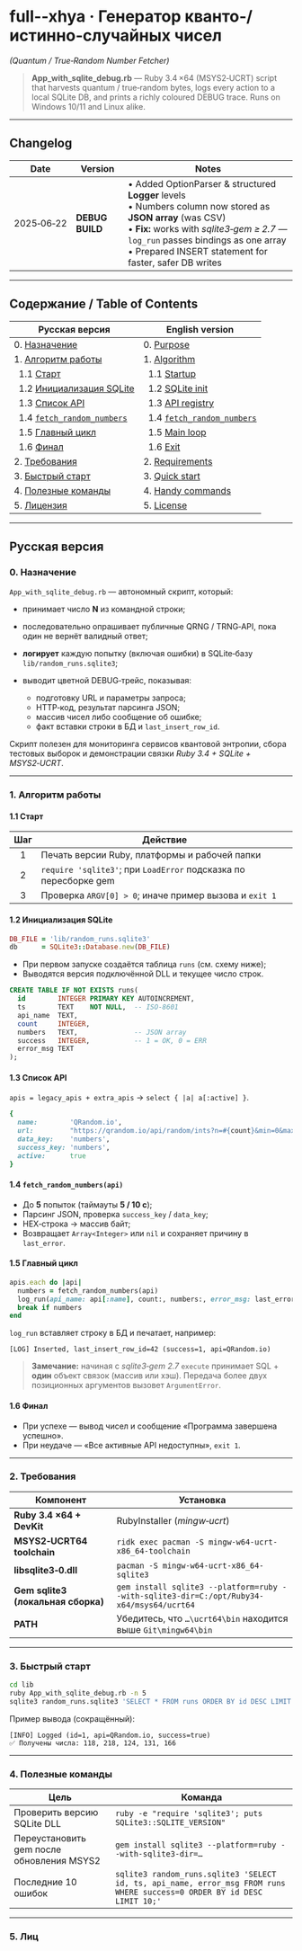 # full--xhya · Генератор кванто‑/истинно‑случайных чисел

*(Quantum / True‑Random Number Fetcher)*

> **App\_with\_sqlite\_debug.rb** — Ruby 3.4 ×64 (MSYS2‑UCRT) script that harvests quantum / true‑random bytes, logs every action to a local SQLite DB, and prints a richly coloured DEBUG trace. Runs on Windows 10/11 and Linux alike.

---

## Changelog

| Date       | Version         | Notes                                                                                                                                                                                                                                                           |
| ---------- | --------------- | --------------------------------------------------------------------------------------------------------------------------------------------------------------------------------------------------------------------------------------------------------------- |
| 2025‑06‑22 | **DEBUG BUILD** | • Added OptionParser & structured **Logger** levels<br>• Numbers column now stored as **JSON array** (was CSV)<br>• **Fix:** works with *sqlite3‑gem ≥ 2.7* — `log_run` passes bindings as one array<br>• Prepared INSERT statement for faster, safer DB writes |

---

## Содержание / Table of Contents

| Русская версия                                           | English version                                          |
| -------------------------------------------------------- | -------------------------------------------------------- |
| 0. [Назначение](#0-назначение)                           | 0. [Purpose](#0-purpose)                                 |
| 1. [Алгоритм работы](#1-алгоритм-работы)                 | 1. [Algorithm](#1-algorithm)                             |
|   1.1 [Старт](#11-старт)                                 |   1.1 [Startup](#11-startup)                             |
|   1.2 [Инициализация SQLite](#12-инициализация-sqlite)   |   1.2 [SQLite init](#12-sqlite-init)                     |
|   1.3 [Список API](#13-список-api)                       |   1.3 [API registry](#13-api-registry)                   |
|   1.4 [`fetch_random_numbers`](#14-fetch_random_numbers) |   1.4 [`fetch_random_numbers`](#14-fetch_random_numbers) |
|   1.5 [Главный цикл](#15-главный-цикл)                   |   1.5 [Main loop](#15-main-loop)                         |
|   1.6 [Финал](#16-финал)                                 |   1.6 [Exit](#16-exit)                                   |
| 2. [Требования](#2-требования)                           | 2. [Requirements](#2-requirements)                       |
| 3. [Быстрый старт](#3-быстрый-старт)                     | 3. [Quick start](#3-quick-start)                         |
| 4. [Полезные команды](#4-полезные-команды)               | 4. [Handy commands](#4-handy-commands)                   |
| 5. [Лицензия](#5-лицензия)                               | 5. [License](#5-license)                                 |

---

## Русская версия

### 0. Назначение

`App_with_sqlite_debug.rb` — автономный скрипт, который:

* принимает число **N** из командной строки;
* последовательно опрашивает публичные QRNG / TRNG‑API, пока один не вернёт валидный ответ;
* **логирует** каждую попытку (включая ошибки) в SQLite‑базу `lib/random_runs.sqlite3`;
* выводит цветной DEBUG‑трейс, показывая:

  * подготовку URL и параметры запроса;
  * HTTP‑код, результат парсинга JSON;
  * массив чисел либо сообщение об ошибке;
  * факт вставки строки в БД и `last_insert_row_id`.

Скрипт полезен для мониторинга сервисов квантовой энтропии, сбора тестовых выборок и демонстрации связки *Ruby 3.4 + SQLite + MSYS2‑UCRT*.

---

### 1. Алгоритм работы

#### 1.1 Старт

| Шаг | Действие                                                         |
| :-: | ---------------------------------------------------------------- |
|  1  | Печать версии Ruby, платформы и рабочей папки                    |
|  2  | `require 'sqlite3'`; при `LoadError` подсказка по пересборке gem |
|  3  | Проверка `ARGV[0] > 0`; иначе пример вызова и `exit 1`           |

#### 1.2 Инициализация SQLite

```ruby
DB_FILE = 'lib/random_runs.sqlite3'
db      = SQLite3::Database.new(DB_FILE)
```

* При первом запуске создаётся таблица `runs` (см. схему ниже);
* Выводятся версия подключённой DLL и текущее число строк.

```sql
CREATE TABLE IF NOT EXISTS runs(
  id        INTEGER PRIMARY KEY AUTOINCREMENT,
  ts        TEXT    NOT NULL,  -- ISO‑8601
  api_name  TEXT,
  count     INTEGER,
  numbers   TEXT,              -- JSON array
  success   INTEGER,           -- 1 = OK, 0 = ERR
  error_msg TEXT
);
```

#### 1.3 Список API

`apis = legacy_apis + extra_apis` → `select { |a| a[:active] }`.

```ruby
{
  name:        'QRandom.io',
  url:         "https://qrandom.io/api/random/ints?n=#{count}&min=0&max=255",
  data_key:    'numbers',
  success_key: 'numbers',
  active:      true
}
```

#### 1.4 `fetch_random_numbers(api)`

* До **5** попыток (таймауты **5 / 10 с**);
* Парсинг JSON, проверка `success_key` / `data_key`;
* HEX‑строка → массив байт;
* Возвращает `Array<Integer>` или `nil` и сохраняет причину в `last_error`.

#### 1.5 Главный цикл

```ruby
apis.each do |api|
  numbers = fetch_random_numbers(api)
  log_run(api_name: api[:name], count:, numbers:, error_msg: last_error)
  break if numbers
end
```

`log_run` вставляет строку в БД и печатает, например:

```
[LOG] Inserted, last_insert_row_id=42 (success=1, api=QRandom.io)
```

> **Замечание:** начиная с *sqlite3‑gem 2.7* `execute` принимает SQL + **один** объект связок (массив или хэш). Передача более двух позиционных аргументов вызовет `ArgumentError`.

#### 1.6 Финал

* При успехе — вывод чисел и сообщение «Программа завершена успешно».
* При неудаче — «Все активные API недоступны», `exit 1`.

---

### 2. Требования

| Компонент                          | Установка                                                                                |
| ---------------------------------- | ---------------------------------------------------------------------------------------- |
| **Ruby 3.4 ×64 + DevKit**          | RubyInstaller (*mingw‑ucrt*)                                                             |
| **MSYS2‑UCRT64 toolchain**         | `ridk exec pacman -S mingw-w64-ucrt-x86_64-toolchain`                                    |
| **libsqlite3‑0.dll**               | `pacman -S mingw-w64-ucrt-x86_64-sqlite3`                                                |
| **Gem sqlite3 (локальная сборка)** | `gem install sqlite3 --platform=ruby --with-sqlite3-dir=C:/opt/Ruby34-x64/msys64/ucrt64` |
| **PATH**                           | Убедитесь, что `…\ucrt64\bin` находится выше `Git\mingw64\bin`                           |

---

### 3. Быстрый старт

```bash
cd lib
ruby App_with_sqlite_debug.rb -n 5
sqlite3 random_runs.sqlite3 'SELECT * FROM runs ORDER BY id DESC LIMIT 1;'
```

Пример вывода (сокращённый):

```
[INFO] Logged (id=1, api=QRandom.io, success=true)
✅ Получены числа: 118, 218, 124, 131, 166
```

---

### 4. Полезные команды

| Цель                                      | Команда                                                                                                                 |
| ----------------------------------------- | ----------------------------------------------------------------------------------------------------------------------- |
| Проверить версию SQLite DLL               | `ruby -e "require 'sqlite3'; puts SQLite3::SQLITE_VERSION"`                                                             |
| Переустановить gem после обновления MSYS2 | `gem install sqlite3 --platform=ruby --with-sqlite3-dir=…`                                                              |
| Последние 10 ошибок                       | `sqlite3 random_runs.sqlite3 'SELECT id, ts, api_name, error_msg FROM runs WHERE success=0 ORDER BY id DESC LIMIT 10;'` |

---

### 5. Лиц
